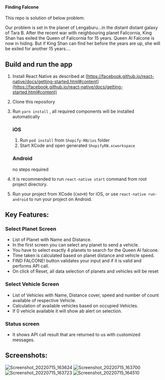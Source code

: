 #### Finding Falcone

This repo is solution of below problem:

Our problem is set in the planet of Lengaburu…in the distant
distant galaxy of Tara B. After the recent war with neighbouring
planet Falicornia, King Shan has exiled the Queen of Falicornia
for 15 years.
Queen Al Falcone is now in hiding. But if King Shan can find
her before the years are up, she will be exiled for another 15
years….

 ## Build and run the app

1. Install React Native as described at [https://facebook.github.io/react-native/docs/getting-started.html#content](https://facebook.github.io/react-native/docs/getting-started.html#content)
2. Clone this repository
3. Run `yarn install` , all required components will be installed automatically

    ### iOS
      
    1. Run `pod install` from `Shopify-RN/ios` folder
    2. Start XCode and open generated `ShopifyRN.xcworkspace`
     
    ### Android
    
    no steps required
        
4. It is recommended to run `react-native start` command from root project directory.
5. Run your project from XCode (`Cmd+R`) for iOS, or use `react-native run-android` to run your project on Android.


## Key Features:
### Select Planet Screen
- List of Planet with Name and Distance.
- In the first screen you can select any planet to send a vehicle.
- You have to select exactly 4 planets to search for the Queen AI falcone.
- Time taken is calculated based on planet distance and vehicle speed.
- FIND FALCONE! button validates your input and if it is valid and performs API call.
- On click of Reset, all data selection of planets and vehicles will be reset

### Select Vehicle Screen
- List of Vehicles with Name, Distance cover,  speed and number of count available of respective Vehicle.
- Calculation of available vehicles based on occupied Vehicles.
- If 0 vehicle available it will show ab alert on selection.

### Status screen
- It shows API call result that are returned to us with customized messages.

## Screenshots:

![Screenshot_20220715_163624](https://user-images.githubusercontent.com/99483003/179215200-783a06b2-6adf-4339-90b5-e24ec52b6d69.png)  ![Screenshot_20220715_163700](https://user-images.githubusercontent.com/99483003/179215378-d8e147a3-eeb6-4da6-b59f-a06dc447a6e3.png) ![Screenshot_20220715_163723](https://user-images.githubusercontent.com/99483003/179215431-acf84b06-d10f-4c64-8fa3-284d15239324.png) ![Screenshot_20220715_164510](https://user-images.githubusercontent.com/99483003/179215452-6bd377c5-cdf8-4a0f-b75f-a81a1d6d0fcd.png)


